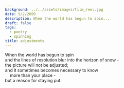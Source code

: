 ```yaml
---
background: ../../assets/images/film_reel.jpg
date: 5/2/2000
description: When the world has begun to spin...
draft: false
tags:
  - poetry
  - spinning
title: adjustments
---
```

  
When the world has begun to spin  
and the lines of resolution blur into the horizon of snow -  
the picture will not be adjusted;  
and it sometimes becomes necessary to know  
    more than your place -  
but a reason for staying put.  
